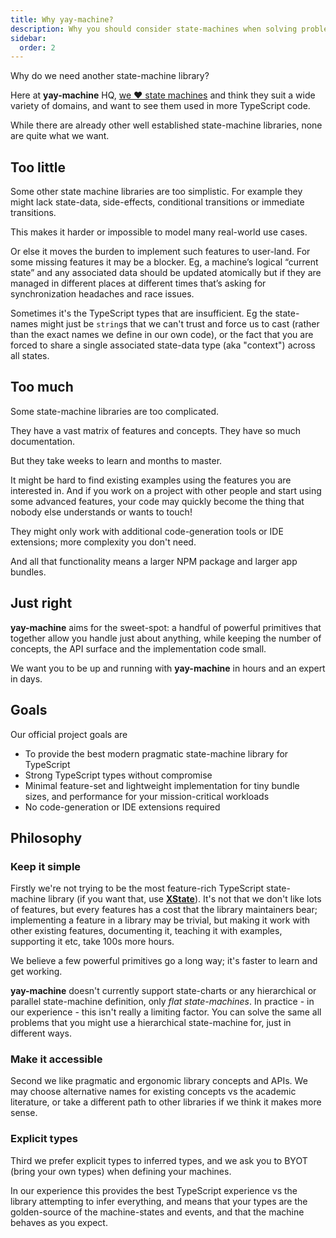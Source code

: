 ```yaml
---
title: Why yay-machine?
description: Why you should consider state-machines when solving problems
sidebar:
  order: 2
---
```


Why do we need another state-machine library?

Here at **yay-machine** HQ, [we ❤️ state machines](/articles/why-state-machines/) and think they suit a wide variety of domains, and want to see them used in more TypeScript code.

While there are already other well established state-machine libraries, none are quite what we want.

## Too little

Some other state machine libraries are too simplistic. For example they might lack state-data, side-effects, conditional transitions or immediate transitions.

This makes it harder or impossible to model many real-world use cases.

Or else it moves the burden to implement such features to user-land. For some missing features it may be a blocker. Eg, a machine’s logical “current state” and any associated data should be updated atomically but if they are managed in different places at different times that’s asking for synchronization headaches and race issues.

Sometimes it's the TypeScript types that are insufficient. Eg the state-names might just be `string`s that we can't trust and force us to cast (rather than the exact names we define in our own code), or the fact that you are forced to share a single associated state-data type (aka "context") across all states.

## Too much

Some state-machine libraries are too complicated. 

They have a vast matrix of features and concepts. They have so much documentation. 

But they take weeks to learn and months to master.

It might be hard to find existing examples using the features you are interested in. And if you work on a project with other people and start using some advanced features, your code may quickly become the thing that nobody else understands or wants to touch!

They might only work with additional code-generation tools or IDE extensions; more complexity you don't need.

And all that functionality means a larger NPM package and larger app bundles.

## Just right

**yay-machine** aims for the sweet-spot: a handful of powerful primitives that together allow you handle just about anything, while keeping the number of concepts, the API surface and the implementation code small.

We want you to be up and running with **yay-machine** in hours and an expert in days.

## Goals

Our official project goals are

* To provide the best modern pragmatic state-machine library for TypeScript
* Strong TypeScript types without compromise
* Minimal feature-set and lightweight implementation for tiny bundle sizes, and performance for your mission-critical workloads
* No code-generation or IDE extensions required

## Philosophy

### Keep it simple

Firstly we're not trying to be the most feature-rich TypeScript state-machine library (if you want that, use [**XState**](https://xstate.js.org/)). It's not that we don't like lots of features, but every features has a cost that the library maintainers bear; implementing a feature in a library may be trivial, but making it work with other existing features, documenting it, teaching it with examples, supporting it etc, take 100s more hours.

We believe a few powerful primitives go a long way; it's faster to learn and get working.

**yay-machine** doesn't currently support state-charts or any hierarchical or parallel state-machine definition, only *flat state-machines*. In practice - in our experience - this isn't really a limiting factor. You can solve the same all problems that you might use a hierarchical state-machine for, just in different ways.

### Make it accessible

Second we like pragmatic and ergonomic library concepts and APIs. We may choose alternative names for existing concepts vs the academic literature, or take a different path to other libraries if we think it makes more sense.

### Explicit types

Third we prefer explicit types to inferred types, and we ask you to BYOT (bring your own types) when defining your machines.

In our experience this provides the best TypeScript experience vs the library attempting to infer everything, and means that your types are the golden-source of the machine-states and events, and that the machine behaves as you expect.
